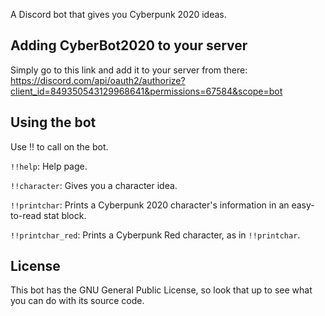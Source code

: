 A Discord bot that gives you Cyberpunk 2020 ideas.

## Adding CyberBot2020 to your server
Simply go to this link and add it to your server from there: https://discord.com/api/oauth2/authorize?client_id=849350543129968641&permissions=67584&scope=bot

## Using the bot
Use !! to call on the bot.

`!!help`: Help page.

`!!character`: Gives you a character idea.

`!!printchar`: Prints a Cyberpunk 2020 character's information in an easy-to-read stat block.

`!!printchar_red`: Prints a Cyberpunk Red character, as in `!!printchar`.

## License
This bot has the GNU General Public License, so look that up to see what you can do with its source code.
